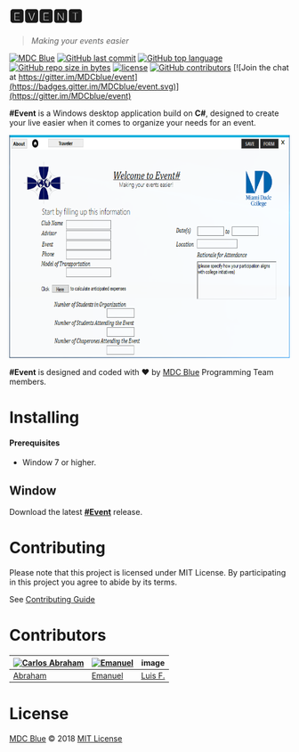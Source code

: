 # 🅴🆅🅴🅽🆃 

>*Making your events easier*

[![MDC Blue](https://mdc.blue/badge.svg)](https://mdc.blue/)
[![GitHub last commit](https://img.shields.io/github/last-commit/mdcblue/event.svg)](https://github.com/mdcblue/event)
[![GitHub top language](https://img.shields.io/github/languages/top/mdcblue/event.svg)](https://github.com/mdcblue/event)
[![GitHub repo size in bytes](https://img.shields.io/github/repo-size/mdcblue/event.svg)](https://github.com/mdcblue/event)
[![license](https://img.shields.io/github/license/mdcblue/event.svg)](https://github.com/MDCblue/event/blob/master/LICENSE)
[![GitHub contributors](https://img.shields.io/github/contributors/mdcblue/event.svg)](https://github.com/MDCblue/event/graphs/contributors)
[![Join the chat at https://gitter.im/MDCblue/event](https://badges.gitter.im/MDCblue/event.svg)](https://gitter.im/MDCblue/event)

**#Event** is a Windows desktop application build on **C#**, designed to create your live easier when it comes to organize your needs for an event. 

<p><img src="media/event.png" witdth="600" height="400"></p>

<!--![Event Screenshot](media/event.png)-->

**#Event** is designed and coded with ❤️ by [MDC Blue](https://mdc.blue) Programming Team members.

# Installing

#### Prerequisites

- Window 7 or higher.

## Window

Download the latest [**#Event**](#) release.

# Contributing 

Please note that this project is licensed under MIT License. By participating in this project you agree to abide by its terms.

See [Contributing Guide](.github/CONTRIBUTING.md)

# Contributors

[![Carlos Abraham ](https://avatars3.githubusercontent.com/u/21347264?s=50&v=4)](https://github.com/19cah) | [![Emanuel](https://avatars3.githubusercontent.com/u/27441517?s=50&v=4)](https://github.com/Jikiyama) | image | 
--- | --- | --- | 
[Abraham](https://github.com/19cah) | [Emanuel](https://github.com/Jikiyama) | [Luis F.](https://github.com/LuisRobaina) | 

# License

[MDC Blue](https://github.com/MDCblue) © 2018 [MIT License](LICENSE)

<!-- https://www.youtube.com/watch?v=60fdNF57X8U -->
